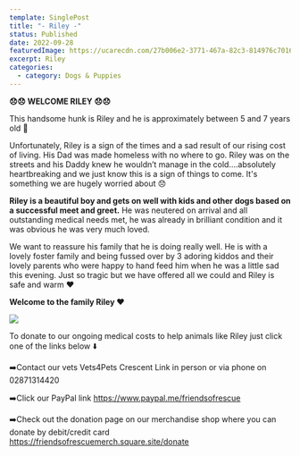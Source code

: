 ```yaml
---
template: SinglePost
title: "- Riley -"
status: Published
date: 2022-09-28
featuredImage: https://ucarecdn.com/27b006e2-3771-467a-82c3-814976c7016d/-/crop/1534x1386/2,0/-/preview/
excerpt: Riley
categories:
  - category: Dogs & Puppies
---
```

**😞😞 WELCOME RILEY 😞😞**

This handsome hunk is Riley and he is approximately between 5 and 7 years old 🥰

Unfortunately, Riley is a sign of the times and a sad result of our rising cost of living. His Dad was made homeless with no where to go. Riley was on the streets and his Daddy knew he wouldn’t manage in the cold….absolutely heartbreaking and we just know this is a sign of things to come. It's something we are hugely worried about 😞

**Riley is a beautiful boy and gets on well with kids and other dogs based on a successful meet and greet.** He was neutered on arrival and all outstanding medical needs met, he was already in brilliant condition and it was obvious he was very much loved.

We want to reassure his family that he is doing really well. He is with a lovely foster family and being fussed over by 3 adoring kiddos and their lovely parents who were happy to hand feed him when he was a little sad this evening. Just so tragic but we have offered all we could and Riley is safe and warm ❤️

**Welcome to the family Riley ❤️**

![](https://ucarecdn.com/bf6ddef3-ea74-42bc-90b5-3b65bca529c6/)

To donate to our ongoing medical costs to help animals like Riley just click one of the links below ⬇️ 

➡️Contact our vets Vets4Pets Crescent Link in person or via phone on 02871314420

➡️Click our PayPal link
https://www.paypal.me/friendsofrescue

➡️Check out the donation page on our merchandise shop where you can donate by debit/credit card
https://friendsofrescuemerch.square.site/donate